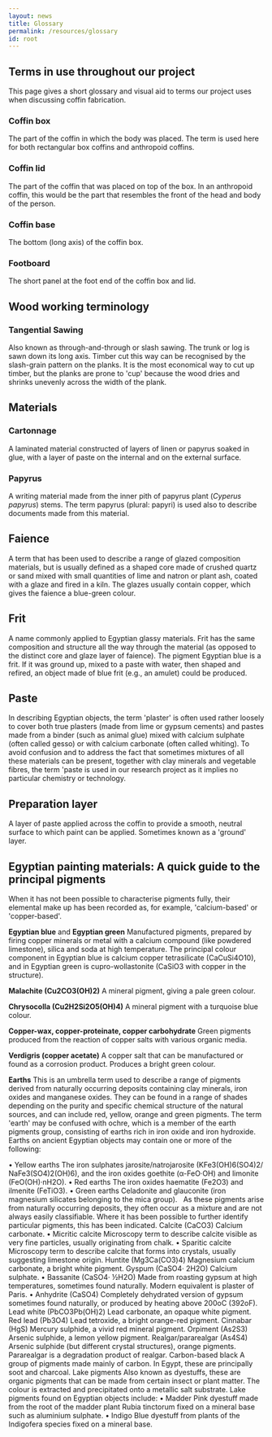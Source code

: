 ```yaml
---
layout: news
title: Glossary
permalink: /resources/glossary
id: root
---
```


## Terms in use throughout our project

This page gives a short glossary and visual aid to terms our project uses when discussing coffin fabrication.

### Coffin box

The part of the coffin in which the body was placed. The term is used here for both rectangular box coffins and anthropoid
coffins.

### Coffin lid

The part of the coffin that was placed on top of the box. In an anthropoid coffin, this would be the part that resembles
the front of the head and body of the person.

### Coffin base

The bottom (long axis) of the coffin box.

### Footboard

The short panel at the foot end of the coffin box and lid.


## Wood working terminology

### Tangential Sawing

Also known as through-and-through or slash sawing. The trunk or log is sawn down its long axis. Timber cut this way can
be recognised by the slash-grain pattern on the planks. It is the most economical way to cut up timber, but the planks
are prone to 'cup' because the wood dries and shrinks unevenly across the width of the plank.

## Materials

### Cartonnage

A laminated material constructed of layers of linen or papyrus soaked in glue, with a layer of paste on the internal and 
on the external surface.

### Papyrus

A writing material made from the inner pith of papyrus plant (_Cyperus papyrus_) stems. The term papyrus (plural: papyri) 
is used also to describe documents made from this material.

## Faience 
A term that has been used to describe a range of glazed composition materials, but is usually defined as a shaped core made 
of crushed quartz or sand mixed with small quantities of lime and natron or plant ash, coated with a glaze and fired in a 
kiln. The glazes usually contain copper, which gives the faience a blue-green colour.

## Frit

A name commonly applied to Egyptian glassy materials. Frit has the same composition and structure all the way through the 
material (as opposed to the distinct core and glaze layer of faience). The pigment Egyptian blue is a frit. If it was ground 
up, mixed to a paste with water, then shaped and refired, an object made of blue frit (e.g., an amulet) could be produced.

## Paste 

In describing Egyptian objects, the term 'plaster' is often used rather loosely to cover both true plasters (made from lime 
or gypsum cements) and pastes made from a binder (such as animal glue) mixed with calcium sulphate (often called gesso) or 
with calcium carbonate (often called whiting). To avoid confusion and to address the fact that sometimes mixtures of all 
these materials can be present, together with clay minerals and vegetable fibres, the term 'paste is used in our research 
project as it implies no particular chemistry or technology. 

## Preparation layer 

A layer of paste applied across the coffin to provide a smooth, neutral surface to which paint can be applied. Sometimes 
known as a 'ground' layer. 

## Egyptian painting materials: A quick guide to the principal pigments 

When it has not been possible to characterise pigments fully, their elemental make up has been recorded as, for example, 'calcium-based' or 'copper-based'. 

**Egyptian blue** and **Egyptian green** Manufactured pigments, prepared by firing copper minerals or metal with a calcium compound (like powdered limestone), silica and soda at high temperature. The principal colour component in Egyptian blue is calcium copper tetrasilicate (CaCuSi4O10), and in Egyptian green is cupro-wollastonite (CaSiO3 with copper in the structure). 

**Malachite (Cu2CO3(OH)2)** A mineral pigment, giving a pale green colour.

**Chrysocolla (Cu2H2Si2O5(OH)4)** A mineral pigment with a turquoise blue colour. 

**Copper-wax, copper-proteinate, copper carbohydrate** Green pigments produced from the reaction of copper salts with various organic media.

**Verdigris (copper acetate)** A copper salt that can be manufactured or found as a corrosion product. Produces a bright green colour.

**Earths** This is an umbrella term used to describe a range of pigments derived from naturally occurring deposits containing clay minerals, iron oxides and manganese oxides. They can be found in a range of shades depending on the purity and specific chemical structure of the natural sources, and can include red, yellow, orange and green pigments. The term 'earth' may be confused with ochre, which is a member of the earth pigments group, consisting of earths rich in iron oxide and iron hydroxide. Earths on ancient Egyptian objects may contain one or more of the following:

•	Yellow earths The iron sulphates jarosite/natrojarosite (KFe3(OH)6(SO4)2/ NaFe3(SO4)2(OH)6), and the iron oxides goethite (α-FeO·OH) and limonite (FeO(OH)·nH2O).
•	Red earths The iron oxides haematite (Fe2O3) and ilmenite (FeTiO3). 
•	Green earths Celadonite and glauconite (iron magnesium silicates belonging to the mica group).  
As these pigments arise from naturally occurring deposits, they often occur as a mixture and are not always easily classifiable. Where it has been possible to further identify particular pigments, this has been indicated. 
Calcite (CaCO3) Calcium carbonate. 
•	Micritic calcite Microscopy term to describe calcite visible as very fine particles, usually originating from chalk. 
•	Sparitic calcite Microscopy term to describe calcite that forms into crystals, usually suggesting limestone origin.
Huntite (Mg3Ca(CO3)4) Magnesium calcium carbonate, a bright white pigment. 
Gyspum (CaSO4· 2H2O) Calcium sulphate.
•	Bassanite (CaSO4· ½H2O) Made from roasting gypsum at high temperatures, sometimes found naturally. Modern equivalent is plaster of Paris. 
•	Anhydrite (CaSO4) Completely dehydrated version of gypsum sometimes found naturally, or produced by heating above 200oC (392oF).
Lead white (PbCO3Pb(OH)2) Lead carbonate, an opaque white pigment. 
Red lead (Pb3O4) Lead tetroxide, a bright orange-red pigment. 
Cinnabar (HgS) Mercury sulphide, a vivid red mineral pigment.
Orpiment (As2S3) Arsenic sulphide, a lemon yellow pigment.
Realgar/pararealgar (As4S4) Arsenic sulphide (but different crystal structures), orange pigments. Pararealgar is a degradation product of realgar. 
Carbon-based black A group of pigments made mainly of carbon. In Egypt, these are principally soot and charcoal. 
Lake pigments Also known as dyestuffs, these are organic pigments that can be made from certain insect or plant matter. The colour is extracted and precipitated onto a metallic salt substrate. Lake pigments found on Egyptian objects include: 
•	Madder Pink dyestuff made from the root of the madder plant Rubia tinctorum fixed on a mineral base such as aluminium sulphate. 
•	Indigo Blue dyestuff from plants of the Indigofera species fixed on a mineral base.

